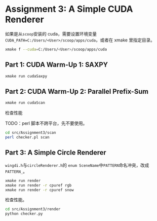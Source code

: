# Assignment 3: A Simple CUDA Renderer

如果是从`scoop`安装的 cuda，需要设置环境变量`CUDA_PATH=C:/Users/<User>/scoop/apps/cuda`，或者在 xmake 里指定目录。

```bash
xmake f --cuda=C:/Users/<User>/scoop/apps/cuda
```

## Part 1: CUDA Warm-Up 1: SAXPY

```bash
xmake run cudaSaxpy
```

## Part 2: CUDA Warm-Up 2: Parallel Prefix-Sum

```bash
xmake run cudaScan
```

检查性能

TODO：perl 脚本不跨平台，先不要使用。

```bash
cd src/Assignment3/scan
perl checker.pl scan
```

## Part 3: A Simple Circle Renderer

`wingdi.h`与`circleRenderer.h`的 `enum SceneName`中`PATTERN`命名冲突，改成`PATTERN_`。

```bash
xmake run render
xmake run render -r cpuref rgb
xmake run render -r cpuref snow
```

检查性能。

```bash
cd src/Assignment3/render
python checker.py
```
